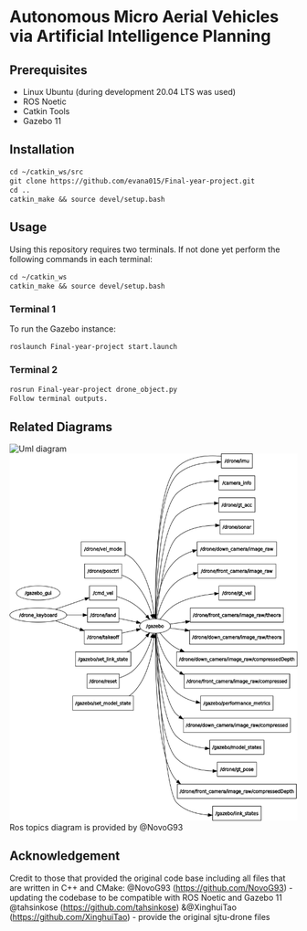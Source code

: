 # Autonomous Micro Aerial Vehicles via Artificial Intelligence Planning

## Prerequisites
- Linux Ubuntu (during development 20.04 LTS was used)
- ROS Noetic
- Catkin Tools
- Gazebo 11

## Installation
```
cd ~/catkin_ws/src
git clone https://github.com/evana015/Final-year-project.git
cd ..
catkin_make && source devel/setup.bash
```

## Usage
Using this repository requires two terminals. If not done yet perform the following commands in each terminal:
```
cd ~/catkin_ws
catkin_make && source devel/setup.bash
```
### Terminal 1
To run the Gazebo instance:
```
roslaunch Final-year-project start.launch
```
### Terminal 2
```
rosrun Final-year-project drone_object.py
Follow terminal outputs.
```

## Related Diagrams
![Uml diagram](./img/FYP_UML.png)
![ROS topics](./img/rosgraph.png)
Ros topics diagram is provided by @NovoG93
## Acknowledgement
Credit to those that provided the original code base including all files that are written in C++ and CMake:
@NovoG93 (https://github.com/NovoG93) - updating the codebase to be compatible with ROS Noetic and Gazebo 11
@tahsinkose (https://github.com/tahsinkose) &@XinghuiTao (https://github.com/XinghuiTao) - provide the original sjtu-drone files
